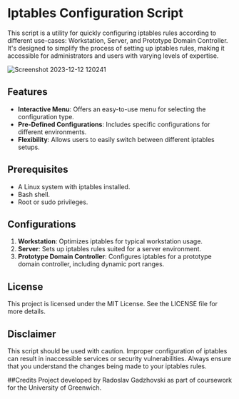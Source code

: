 
# Iptables Configuration Script

This script is a utility for quickly configuring iptables rules according to different use-cases: Workstation, Server, and Prototype Domain Controller. It's designed to simplify the process of setting up iptables rules, making it accessible for administrators and users with varying levels of expertise.

![Screenshot 2023-12-12 120241](https://github.com/Gadzhovski/IptablesConfiguration/assets/93713208/697a18d2-82e0-44c2-86a9-e16e9e7759bb)


## Features

- **Interactive Menu**: Offers an easy-to-use menu for selecting the configuration type.
- **Pre-Defined Configurations**: Includes specific configurations for different environments.
- **Flexibility**: Allows users to easily switch between different iptables setups.

## Prerequisites

- A Linux system with iptables installed.
- Bash shell.
- Root or sudo privileges.


## Configurations

1. **Workstation**: Optimizes iptables for typical workstation usage.
2. **Server**: Sets up iptables rules suited for a server environment.
3. **Prototype Domain Controller**: Configures iptables for a prototype domain controller, including dynamic port ranges.

## License

This project is licensed under the MIT License. See the LICENSE file for more details.

## Disclaimer

This script should be used with caution. Improper configuration of iptables can result in inaccessible services or security vulnerabilities. Always ensure that you understand the changes being made to your iptables rules.

##Credits
Project developed by Radoslav Gadzhovski as part of coursework for the University of Greenwich.
